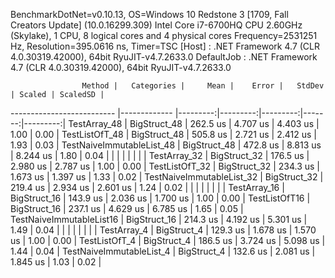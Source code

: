 
BenchmarkDotNet=v0.10.13, OS=Windows 10 Redstone 3 [1709, Fall Creators Update] (10.0.16299.309)
Intel Core i7-6700HQ CPU 2.60GHz (Skylake), 1 CPU, 8 logical cores and 4 physical cores
Frequency=2531251 Hz, Resolution=395.0616 ns, Timer=TSC
  [Host]     : .NET Framework 4.7 (CLR 4.0.30319.42000), 64bit RyuJIT-v4.7.2633.0
  DefaultJob : .NET Framework 4.7 (CLR 4.0.30319.42000), 64bit RyuJIT-v4.7.2633.0


                    Method |   Categories |     Mean |    Error |   StdDev | Scaled | ScaledSD |
-------------------------- |------------- |---------:|---------:|---------:|-------:|---------:|
              TestArray_48 | BigStruct_48 | 262.5 us | 4.707 us | 4.403 us |   1.00 |     0.00 |
            TestListOfT_48 | BigStruct_48 | 505.8 us | 2.721 us | 2.412 us |   1.93 |     0.03 |
 TestNaiveImmutableList_48 | BigStruct_48 | 472.8 us | 8.813 us | 8.244 us |   1.80 |     0.04 |
                           |              |          |          |          |        |          |
              TestArray_32 | BigStruct_32 | 176.5 us | 2.980 us | 2.787 us |   1.00 |     0.00 |
            TestListOfT_32 | BigStruct_32 | 234.3 us | 1.673 us | 1.397 us |   1.33 |     0.02 |
 TestNaiveImmutableList_32 | BigStruct_32 | 219.4 us | 2.934 us | 2.601 us |   1.24 |     0.02 |
                           |              |          |          |          |        |          |
              TestArray_16 | BigStruct_16 | 143.9 us | 2.036 us | 1.700 us |   1.00 |     0.00 |
             TestListOfT16 | BigStruct_16 | 237.1 us | 4.629 us | 6.785 us |   1.65 |     0.05 |
  TestNaiveImmutableList16 | BigStruct_16 | 214.3 us | 4.192 us | 5.301 us |   1.49 |     0.04 |
                           |              |          |          |          |        |          |
               TestArray_4 |  BigStruct_4 | 129.3 us | 1.678 us | 1.570 us |   1.00 |     0.00 |
             TestListOfT_4 |  BigStruct_4 | 186.5 us | 3.724 us | 5.098 us |   1.44 |     0.04 |
  TestNaiveImmutableList_4 |  BigStruct_4 | 132.6 us | 2.081 us | 1.845 us |   1.03 |     0.02 |
